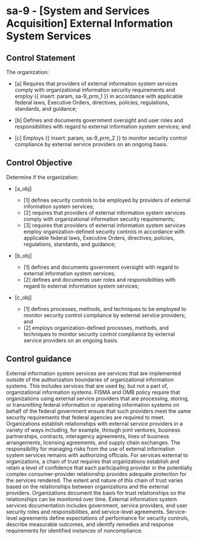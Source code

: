 # sa-9 - \[System and Services Acquisition\] External Information System Services

## Control Statement

The organization:

- \[a\] Requires that providers of external information system services comply with organizational information security requirements and employ {{ insert: param, sa-9_prm_1 }} in accordance with applicable federal laws, Executive Orders, directives, policies, regulations, standards, and guidance;

- \[b\] Defines and documents government oversight and user roles and responsibilities with regard to external information system services; and

- \[c\] Employs {{ insert: param, sa-9_prm_2 }} to monitor security control compliance by external service providers on an ongoing basis.

## Control Objective

Determine if the organization:

- \[a_obj\]

  - \[1\] defines security controls to be employed by providers of external information system services;
  - \[2\] requires that providers of external information system services comply with organizational information security requirements;
  - \[3\] requires that providers of external information system services employ organization-defined security controls in accordance with applicable federal laws, Executive Orders, directives, policies, regulations, standards, and guidance;

- \[b_obj\]

  - \[1\] defines and documents government oversight with regard to external information system services;
  - \[2\] defines and documents user roles and responsibilities with regard to external information system services;

- \[c_obj\]

  - \[1\] defines processes, methods, and techniques to be employed to monitor security control compliance by external service providers; and
  - \[2\] employs organization-defined processes, methods, and techniques to monitor security control compliance by external service providers on an ongoing basis.

## Control guidance

External information system services are services that are implemented outside of the authorization boundaries of organizational information systems. This includes services that are used by, but not a part of, organizational information systems. FISMA and OMB policy require that organizations using external service providers that are processing, storing, or transmitting federal information or operating information systems on behalf of the federal government ensure that such providers meet the same security requirements that federal agencies are required to meet. Organizations establish relationships with external service providers in a variety of ways including, for example, through joint ventures, business partnerships, contracts, interagency agreements, lines of business arrangements, licensing agreements, and supply chain exchanges. The responsibility for managing risks from the use of external information system services remains with authorizing officials. For services external to organizations, a chain of trust requires that organizations establish and retain a level of confidence that each participating provider in the potentially complex consumer-provider relationship provides adequate protection for the services rendered. The extent and nature of this chain of trust varies based on the relationships between organizations and the external providers. Organizations document the basis for trust relationships so the relationships can be monitored over time. External information system services documentation includes government, service providers, end user security roles and responsibilities, and service-level agreements. Service-level agreements define expectations of performance for security controls, describe measurable outcomes, and identify remedies and response requirements for identified instances of noncompliance.
